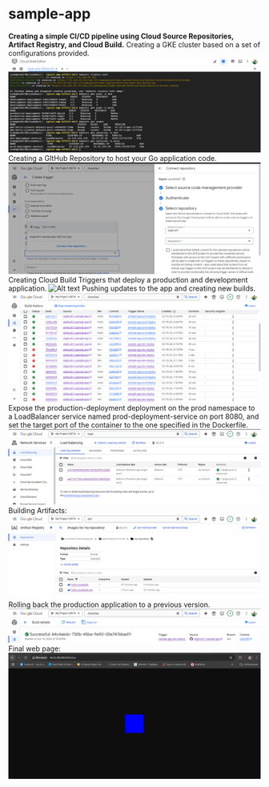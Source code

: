 # sample-app
**Creating a simple CI/CD pipeline using Cloud Source Repositories, Artifact Registry, and Cloud Build.**
Creating a GKE cluster based on a set of configurations provided.
![Alt text](images/pods.png)
Creating a GItHub Repository to host your Go application code.
![Alt text](images/GitHubConnect.png)
Creating Cloud Build Triggers that deploy a production and development application.
![Alt text](images/triggres.png)
Pushing updates to the app and creating new builds.
![Alt text](images/build-history.png)
Expose the production-deployment deployment on the prod namespace to a LoadBalancer service named prod-deployment-service on port 8080, and set the target port of the container to the one specified in the Dockerfile.
![Alt text](images/LB.png)
Building Artifacts:
![Alt text](images/AR.png)
Rolling back the production application to a previous version.
![Alt text](images/Rebuild.png)
Final web page:
![Alt text](images/wb.png)

